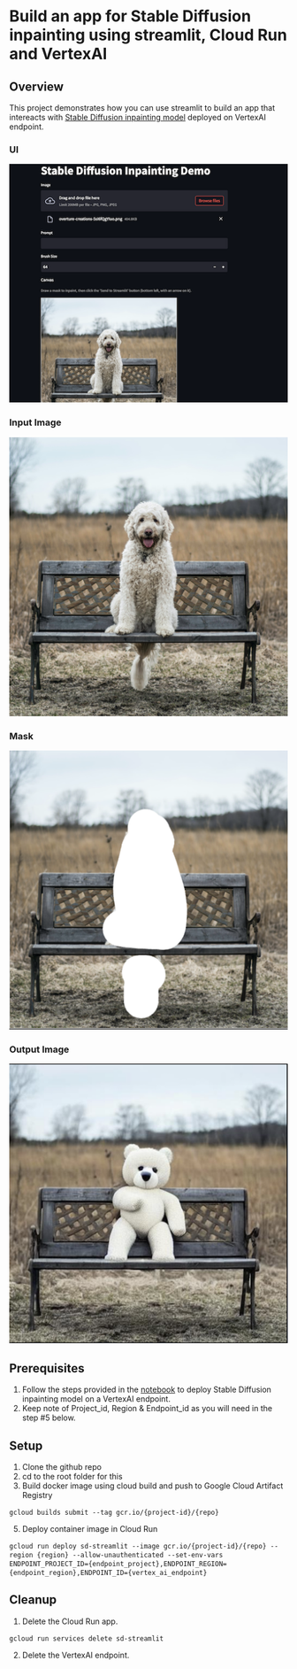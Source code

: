 # Build an app for Stable Diffusion inpainting using streamlit, Cloud Run and VertexAI

## Overview

This project demonstrates how you can use streamlit to build an app that intereacts with [Stable Diffusion inpainting model](https://huggingface.co/runwayml/stable-diffusion-inpainting) deployed on VertexAI endpoint.

### UI
![UI](images/ui.png)

### Input Image
![Input Image](images/original-image.png)

### Mask
![Mask](images/mask.png)

### Output Image
![Output Image](images/inpainted-image.png)

## Prerequisites

1. Follow the steps provided in the [notebook](https://github.com/GoogleCloudPlatform/vertex-ai-samples/blob/b002e7ba2c0ed7c9821d1a952caaea8875cec624/notebooks/community/model_garden/model_garden_pytorch_stable_diffusion_inpainting.ipynb) to deploy Stable Diffusion inpainting model on a VertexAI endpoint.
2. Keep note of Project_id, Region & Endpoint_id as you will need in the step #5 below.

## Setup

1. Clone the github repo
2. cd to the root folder for this 
4. Build docker image using cloud build and push to Google Cloud Artifact Registry 
```commandline
gcloud builds submit --tag gcr.io/{project-id}/{repo}
```
5. Deploy container image in Cloud Run
```commandline
gcloud run deploy sd-streamlit --image gcr.io/{project-id}/{repo} --region {region} --allow-unauthenticated --set-env-vars ENDPOINT_PROJECT_ID={endpoint_project},ENDPOINT_REGION={endpoint_region},ENDPOINT_ID={vertex_ai_endpoint}
```

## Cleanup


1. Delete the Cloud Run app.
```commandline
gcloud run services delete sd-streamlit
```
2. Delete the VertexAI endpoint.
